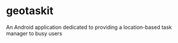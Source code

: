geotaskit
=========

An Android application dedicated to providing a location-based task manager to busy users